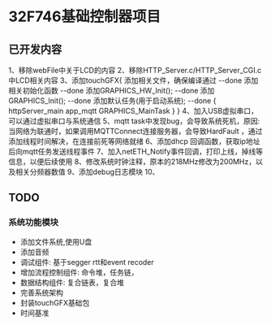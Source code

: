 # 32F746基础控制器项目

## 已开发内容

1、移除webFile中关于LCD的内容
2、移除HTTP_Server.c/HTTP_Server_CGI.c中LCD相关内容
3、添加touchGFX{
	添加相关文件，确保编译通过	--done
	添加相关初始化函数			--done
	添加GRAPHICS_HW_Init();		--done
	添加GRAPHICS_Init();		--done
	添加默认任务(用于启动系统);	--done
	{
		httpServer_main
		app_mqtt
		GRAPHICS_MainTask
	}
}
4、加入USB虚拟串口，可以通过虚拟串口与系统通信
5、mqtt task中发现bug，会导致系统死机，原因:当网络为联通时，如果调用MQTTConnect连接服务器，会导致HardFault ，通过添加线程时间解决，在连接前死等网络就绪
6、添加dhcp 回调函数，获取ip地址后向mqtt任务发送线程事件
7、加入netETH_Notify事件回调，打印上线，掉线等信息，以便后续使用
8、修改系统时钟注释，原本的218MHz修改为200MHz，以及相关分频器数值
9、添加debug日志模块
10、




## TODO
### 系统功能模块
* 添加文件系统,使用U盘
* 添加音频
* 调试组件: 基于segger rtt和event recoder
* 增加流程控制组件: 命令堆，任务链，
* 数据结构组件: 复合链表，复合堆
* 完善系统架构
* 封装touchGFX基础包
* 时间基准





















